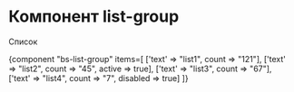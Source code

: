 # Компонент list-group

Список

                 
                    
{component "bs-list-group" items=[
    ['text' => "list1", count => "121"],
    ['text' => "list2", count => "45", active => true],
    ['text' => "list3", count => "67"],
    ['text' => "list4", count => "7", disabled => true]
]}
